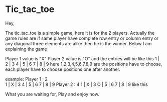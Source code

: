 # Tic_tac_toe
Hey,

The tic_tac_toe is a simple game, here it is for the 2 players. Actually the game rules are if same player have complete row entry or column entry or any diagonal three elements are alike then he is the winner. Below I am explaining the game

Player 1 value is "X" 
Player 2 value is "O"
and the entries will be like this                 1 | 2 | 3
                                                  4 | 5 | 6
                                                  7 | 8 | 9
here 1,2,3,4,5,6,7,8,9 are the positions have to choose, each player have to choose positions one after another.

example:
Player 1 : 2  
                 1 | X | 3
                 4 | 5 | 6
                 7 | 8 | 9
Player 2 : 4
                 1 | X | 3
                 O | 5 | 6
                 7 | 8 | 9
like this

What you are waiting for, Play and enjoy now.  
